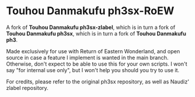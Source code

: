 # Touhou Danmakufu ph3sx-RoEW

A fork of **Touhou Danmakufu ph3sx-zlabel**, which is in turn a fork of **Touhou Danmakufu ph3sx**, which is in turn a fork of **Touhou Danmakufu ph3**.

Made exclusively for use with Return of Eastern Wonderland, and open source in case a feature I implement is wanted in the main branch.
Otherwise, don't expect to be able to use this for your own scripts.  I won't say "for internal use only", but I won't help you should you try to use it.

For credits, please refer to the original ph3sx repository, as well as Naudiz' zlabel repository.
